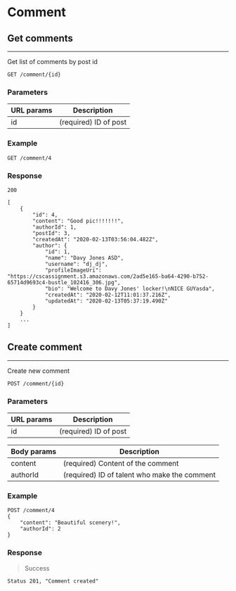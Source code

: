 # Comment

## Get comments
---
Get list of comments by post id

`GET /comment/{id}`

### Parameters
URL params | Description
--- | ---
id | (required) ID of post

### Example
`GET /comment/4`

### Response
```
200

[
    {
        "id": 4,
        "content": "Good pic!!!!!!!",
        "authorId": 1,
        "postId": 3,
        "createdAt": "2020-02-13T03:56:04.482Z",
        "author": {
            "id": 1,
            "name": "Davy Jones ASD",
            "username": "dj_dj",
            "profileImageUri": "https://cscassignment.s3.amazonaws.com/2ad5e165-ba64-4290-b752-65714d9693c4-bustle_102416_306.jpg",
            "bio": "Welcome to Davy Jones' locker!\nNICE GUYasda",
            "createdAt": "2020-02-12T11:01:37.216Z",
            "updatedAt": "2020-02-13T05:37:19.490Z"
        }
    }
    ...
]
```

## Create comment
---
Create new comment

`POST /comment/{id}`

### Parameters
URL params | Description
--- | ---
id | (required) ID of post

Body params | Description
--- | ---
content | (required) Content of the comment
authorId | (required) ID of talent who make the comment

### Example
```
POST /comment/4
{
    "content": "Beautiful scenery!",
    "authorId": 2
}
```

### Response
> Success

`Status 201, "Comment created"`